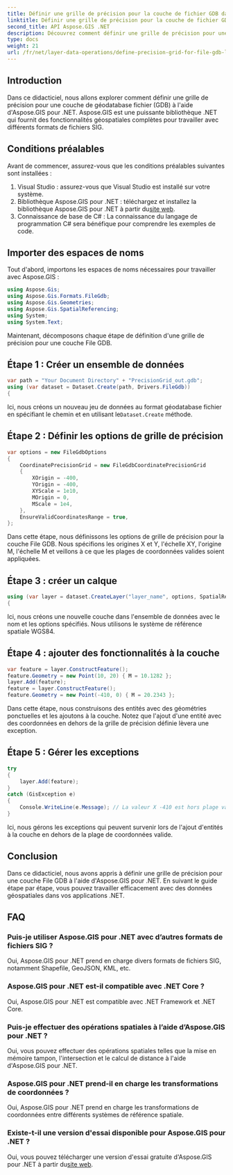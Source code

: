 ```yaml
---
title: Définir une grille de précision pour la couche de fichier GDB dans Aspose.GIS
linktitle: Définir une grille de précision pour la couche de fichier GDB
second_title: API Aspose.GIS .NET
description: Découvrez comment définir une grille de précision pour une couche File GDB à l'aide d'Aspose.GIS pour .NET. Suivez notre tutoriel étape par étape.
type: docs
weight: 21
url: /fr/net/layer-data-operations/define-precision-grid-for-file-gdb-layer/
---
```

## Introduction
Dans ce didacticiel, nous allons explorer comment définir une grille de précision pour une couche de géodatabase fichier (GDB) à l'aide d'Aspose.GIS pour .NET. Aspose.GIS est une puissante bibliothèque .NET qui fournit des fonctionnalités géospatiales complètes pour travailler avec différents formats de fichiers SIG.
## Conditions préalables
Avant de commencer, assurez-vous que les conditions préalables suivantes sont installées :
1. Visual Studio : assurez-vous que Visual Studio est installé sur votre système.
2.  Bibliothèque Aspose.GIS pour .NET : téléchargez et installez la bibliothèque Aspose.GIS pour .NET à partir du[site web](https://releases.aspose.com/gis/net/).
3. Connaissance de base de C# : La connaissance du langage de programmation C# sera bénéfique pour comprendre les exemples de code.
## Importer des espaces de noms
Tout d'abord, importons les espaces de noms nécessaires pour travailler avec Aspose.GIS :
```csharp
using Aspose.Gis;
using Aspose.Gis.Formats.FileGdb;
using Aspose.Gis.Geometries;
using Aspose.Gis.SpatialReferencing;
using System;
using System.Text;
```
Maintenant, décomposons chaque étape de définition d'une grille de précision pour une couche File GDB.
## Étape 1 : Créer un ensemble de données
```csharp
var path = "Your Document Directory" + "PrecisionGrid_out.gdb";
using (var dataset = Dataset.Create(path, Drivers.FileGdb))
{
```
 Ici, nous créons un nouveau jeu de données au format géodatabase fichier en spécifiant le chemin et en utilisant le`Dataset.Create` méthode.
## Étape 2 : Définir les options de grille de précision
```csharp
var options = new FileGdbOptions
{
    CoordinatePrecisionGrid = new FileGdbCoordinatePrecisionGrid
    {
        XOrigin = -400,
        YOrigin = -400,
        XYScale = 1e10,
        MOrigin = 0,
        MScale = 1e4,
    },
    EnsureValidCoordinatesRange = true,
};
```
Dans cette étape, nous définissons les options de grille de précision pour la couche File GDB. Nous spécifions les origines X et Y, l'échelle XY, l'origine M, l'échelle M et veillons à ce que les plages de coordonnées valides soient appliquées.
## Étape 3 : créer un calque
```csharp
using (var layer = dataset.CreateLayer("layer_name", options, SpatialReferenceSystem.Wgs84))
{
```
Ici, nous créons une nouvelle couche dans l'ensemble de données avec le nom et les options spécifiés. Nous utilisons le système de référence spatiale WGS84.
## Étape 4 : ajouter des fonctionnalités à la couche
```csharp
var feature = layer.ConstructFeature();
feature.Geometry = new Point(10, 20) { M = 10.1282 };
layer.Add(feature);
feature = layer.ConstructFeature();
feature.Geometry = new Point(-410, 0) { M = 20.2343 };
```
Dans cette étape, nous construisons des entités avec des géométries ponctuelles et les ajoutons à la couche. Notez que l'ajout d'une entité avec des coordonnées en dehors de la grille de précision définie lèvera une exception.
## Étape 5 : Gérer les exceptions
```csharp
try
{
    layer.Add(feature);
}
catch (GisException e)
{
    Console.WriteLine(e.Message); // La valeur X -410 est hors plage valide.
}
```
Ici, nous gérons les exceptions qui peuvent survenir lors de l'ajout d'entités à la couche en dehors de la plage de coordonnées valide.
## Conclusion
Dans ce didacticiel, nous avons appris à définir une grille de précision pour une couche File GDB à l'aide d'Aspose.GIS pour .NET. En suivant le guide étape par étape, vous pouvez travailler efficacement avec des données géospatiales dans vos applications .NET.
## FAQ
### Puis-je utiliser Aspose.GIS pour .NET avec d’autres formats de fichiers SIG ?
Oui, Aspose.GIS pour .NET prend en charge divers formats de fichiers SIG, notamment Shapefile, GeoJSON, KML, etc.
### Aspose.GIS pour .NET est-il compatible avec .NET Core ?
Oui, Aspose.GIS pour .NET est compatible avec .NET Framework et .NET Core.
### Puis-je effectuer des opérations spatiales à l’aide d’Aspose.GIS pour .NET ?
Oui, vous pouvez effectuer des opérations spatiales telles que la mise en mémoire tampon, l'intersection et le calcul de distance à l'aide d'Aspose.GIS pour .NET.
### Aspose.GIS pour .NET prend-il en charge les transformations de coordonnées ?
Oui, Aspose.GIS pour .NET prend en charge les transformations de coordonnées entre différents systèmes de référence spatiale.
### Existe-t-il une version d'essai disponible pour Aspose.GIS pour .NET ?
Oui, vous pouvez télécharger une version d'essai gratuite d'Aspose.GIS pour .NET à partir du[site web](https://releases.aspose.com/gis/net/).